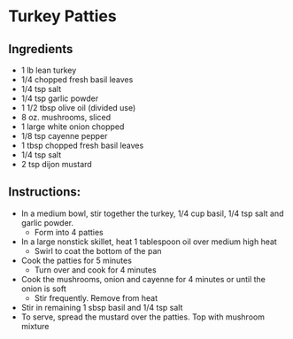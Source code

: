 # Turkey Patties


## Ingredients
- 1 lb lean turkey 
- 1/4 chopped fresh basil leaves
- 1/4 tsp salt
- 1/4 tsp garlic powder
- 1 1/2 tbsp olive oil (divided use)
- 8 oz. mushrooms, sliced
- 1 large white onion chopped 
- 1/8 tsp cayenne pepper
- 1 tbsp chopped fresh basil leaves
- 1/4 tsp salt
- 2 tsp dijon mustard

## Instructions: 
- In a medium bowl, stir together the turkey, 1/4 cup basil, 1/4 tsp salt
  and garlic powder.  
  - Form into 4 patties
- In a large nonstick skillet, heat 1 tablespoon oil over medium high heat
  - Swirl to coat the bottom of the pan
- Cook the patties for 5 minutes
  - Turn over and cook for 4 minutes
- Cook the mushrooms, onion and cayenne for 4 minutes or until the onion is soft
  - Stir frequently.  Remove from heat
- Stir in remaining 1 sbsp basil and 1/4 tsp salt
- To serve, spread the mustard over the patties.  Top with mushroom mixture 
